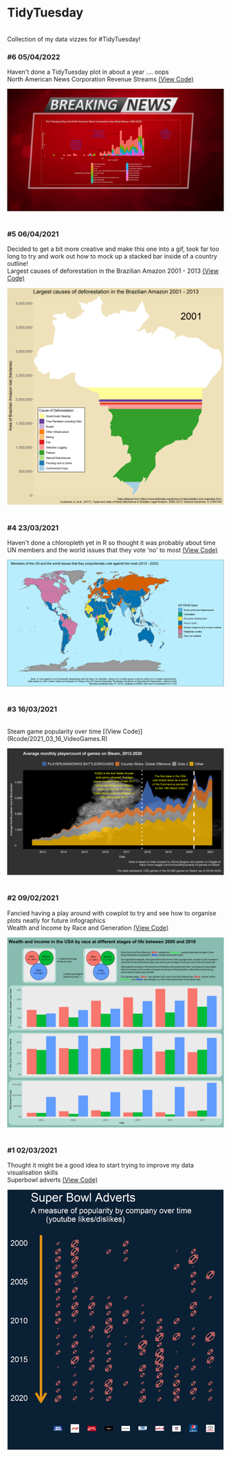 # TidyTuesday
<br>
Collection of my data vizzes for #TidyTuesday!

<br>

### #6 05/04/2022

Haven't done a TidyTuesday plot in about a year .... oops
<br>
North American News Corporation Revenue Streams [(View Code)](Rcode/2022_04_05_NewsOrgs.R)

![](plots/2022_04_05_NewsCorps.png)
<br>
<br>



### #5 06/04/2021

Decided to get a bit more creative and make this one into a gif, took far too long to try and work out how to mock up a stacked bar inside of a country outline!
<br>
Largest causes of deforestation in the Brazilian Amazon 2001 - 2013 [(View Code)](Rcode/2021_04_06_GlobalDeforestation.R)

![](plots/2021_04_06_GlobalDeforestation.gif)
<br>
<br>

### #4 23/03/2021

Haven't done a chloropleth yet in R so thought it was probably about time
<br>
UN members and the world issues that they vote 'no' to most [(View Code)](Rcode/2021_03_23_UNVotes.R)

![](plots/2021_03_23_UNVotes.png)
<br>
<br>

### #3 16/03/2021

<br>
Steam game popularity over time [(View Code)](Rcode/2021_03_16_VideoGames.R)

![](plots/2021_03_16_SteamGames.png)
<br>
<br>

### #2 09/02/2021

Fancied having a play around with cowplot to try and see how to organise plots neatly for future infographics
<br>
Wealth and Income by Race and Generation [(View Code)](Rcode/2021_02_09_WealthAndIncome.R)

![](plots/2021_02_09_WealthAndIncome.png)
<br>
<br>

### #1 02/03/2021

Thought it might be a good idea to start trying to improve my data visualisation skills
<br>
Superbowl adverts [(View Code)](Rcode/2021_03_02_NFLAdverts.R)

![](plots/2021_03_02_NFLAdverts.png)